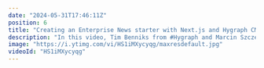 ```yaml
---
date: "2024-05-31T17:46:11Z"
position: 6
title: "Creating an Enterprise News starter with Next.js and Hygraph CMS"
description: "In this video, Tim Benniks from #Hygraph and Marcin Szczepaniak from #Blazity will talk about the enterprise starter kit the two companies developed together.\n\nWhether you're just starting out or working on a large-scale project, this enterprise-ready content starter will accelerate your Hygraph project's development, enhance user engagement, and unlock new possibilities. \n\nFind out more about the starter: https://hygraph.com/blog/enterprise-ready-content-starter"
image: "https://i.ytimg.com/vi/HS1iMXycyqg/maxresdefault.jpg"
videoId: "HS1iMXycyqg"
---
```


